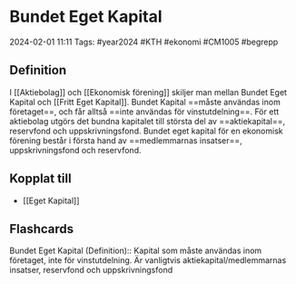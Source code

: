 # Bundet Eget Kapital

2024-02-01 11:11
Tags: #year2024 #KTH #ekonomi #CM1005 #begrepp

## Definition

I [[Aktiebolag]] och [[Ekonomisk förening]] skiljer man mellan Bundet Eget Kapital och [[Fritt Eget Kapital]]. Bundet Kapital ==måste användas inom företaget==, och får alltså ==inte användas för vinstutdelning==. För ett aktiebolag utgörs det bundna kapitalet till största del av ==aktiekapital==, reservfond och uppskrivningsfond. Bundet eget kapital för en ekonomisk förening består i första hand av ==medlemmarnas insatser==, uppskrivningsfond och reservfond.

## Kopplat till

- [[Eget Kapital]]

## Flashcards

Bundet Eget Kapital (Definition):: Kapital som måste användas inom företaget, inte för vinstutdelning. Är vanligtvis aktiekapital/medlemmarnas insatser, reservfond och uppskrivningsfond
